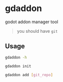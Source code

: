 # gdaddon

godot addon manager tool

> you should have `git`

## Usage

```bash
gdaddon -h

gdaddon init

gdaddon add [git_repo]
```